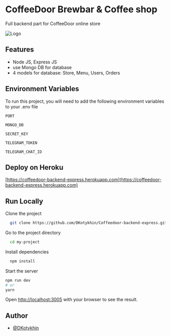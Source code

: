 # CoffeeDoor Brewbar & Coffee shop

Full backend part for CoffeeDoor online store

![Logo](https://i.ibb.co/VxVb9gn/logo-700x191.webp)

## Features

-   Node JS, Express JS
-   use Mongo DB for database
-   4 models for database: Store, Menu, Users, Orders

## Environment Variables

To run this project, you will need to add the following environment variables to your .env file

`PORT`

`MONGO_DB`

`SECRET_KEY`

`TELEGRAM_TOKEN`

`TELEGRAM_CHAT_ID`

## Deploy on Heroku

[https://coffeedoor-backend-express.herokuapp.com](https://coffeedoor-backend-express.herokuapp.com)

## Run Locally

Clone the project

```bash
  git clone https://github.com/DKotykhin/Coffeedoor-backend-express.git
```

Go to the project directory

```bash
  cd my-project
```

Install dependencies

```bash
  npm install
```

Start the server

```bash
npm run dev
# or
yarn
```

Open [http://localhost:3005](http://localhost:3005) with your browser to see the result.

## Author

-   [@DKotykhin](https://github.com/DKotykhin)
